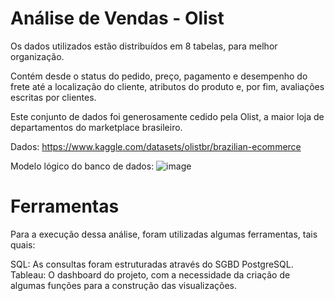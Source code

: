 # Análise de Vendas - Olist 
Os dados utilizados estão distribuídos em 8 tabelas, para melhor organização.

Contém desde o status do pedido, preço, pagamento e desempenho do frete até a localização do cliente, atributos do produto e, por fim, avaliações escritas por clientes.

Este conjunto de dados foi generosamente cedido pela Olist, a maior loja de departamentos do marketplace brasileiro.

Dados: https://www.kaggle.com/datasets/olistbr/brazilian-ecommerce

Modelo lógico do banco de dados:
![image](https://github.com/user-attachments/assets/90e302d6-807c-4002-8ca7-8822f2d564e8)

# Ferramentas
Para a execução dessa análise, foram utilizadas algumas ferramentas, tais quais:

SQL: As consultas foram estruturadas através do SGBD PostgreSQL.
Tableau: O dashboard do projeto, com a necessidade da criação de algumas funções para a construção das visualizações.
